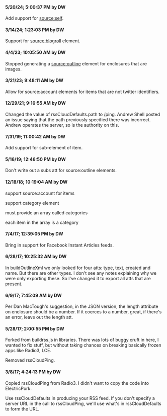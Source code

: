 #### 5/20/24; 5:00:37 PM by DW

Add support for <source:self>.

#### 3/14/24; 1:23:03 PM by DW

Support for <source:blogroll> element.

#### 4/4/23; 10:05:50 AM by DW

Stopped generating a <source:outline> element for enclosures that are images. 

#### 3/21/23; 9:48:11 AM by DW

Allow for source:account elements for items that are not twitter identifiers.

#### 12/29/21; 9:16:55 AM by DW

Changed the value of rssCloudDefaults.path to /ping. Andrew Shell posted an issue saying that the path previously specified there was incorrect. Andrew operates the server, so is the authority on this. 

#### 7/31/19; 11:00:42 AM by DW

Add support for <author> sub-element of item.

#### 5/16/19; 12:46:50 PM by DW

Don't write out a subs att for source:outline elements. 

#### 12/18/18; 10:19:04 AM by DW

support source:account for items

support category element

must provide an array called categories

each item in the array is a category

#### 7/4/17; 12:39:05 PM by DW

Bring in support for Facebook Instant Articles feeds. 

#### 6/28/17; 10:25:32 AM by DW

In buildOutlineXml we only looked for four atts: type, text, created and name. But there are other types. I don't see any notes explaining why we were only exporting these. So I've changed it to export all atts that are present. 

#### 6/9/17; 7:45:09 AM by DW

Per Dan MacTough's suggestion, in the JSON version, the length attribute on enclosure should be a number. If it coerces to a number, great, if there's an error, leave out the length att. 

#### 5/28/17; 2:00:55 PM by DW

Forked from buildrss.js in libraries. There was lots of buggy cruft in here, I wanted to fix stuff, but without taking chances on breaking basically frozen apps like Radio3, LCE.

Removed rssCloudPing.

#### 3/8/17; 4:24:13 PM by DW

Copied rssCloudPing from Radio3. I didn't want to copy the code into ElectricPork.

Use rssCloudDefaults in producing your RSS feed. If you don't specify a server URL in the call to rssCloudPing, we'll use what's in rssCloudDefaults to form the URL.

